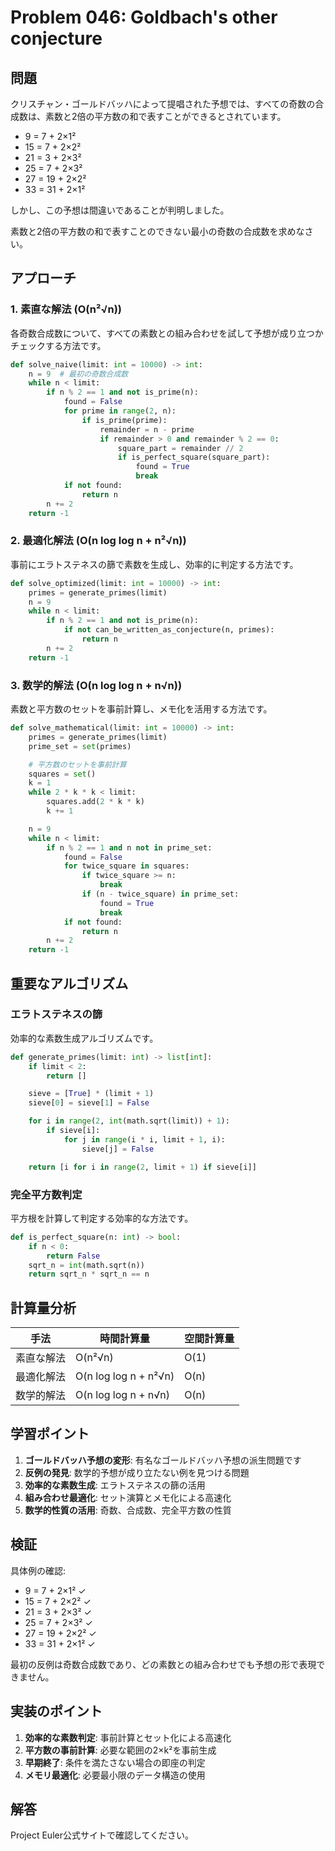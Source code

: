 # Problem 046: Goldbach's other conjecture

## 問題

クリスチャン・ゴールドバッハによって提唱された予想では、すべての奇数の合成数は、素数と2倍の平方数の和で表すことができるとされています。

- 9 = 7 + 2×1²
- 15 = 7 + 2×2²
- 21 = 3 + 2×3²
- 25 = 7 + 2×3²
- 27 = 19 + 2×2²
- 33 = 31 + 2×1²

しかし、この予想は間違いであることが判明しました。

素数と2倍の平方数の和で表すことのできない最小の奇数の合成数を求めなさい。

## アプローチ

### 1. 素直な解法 (O(n²√n))

各奇数合成数について、すべての素数との組み合わせを試して予想が成り立つかチェックする方法です。

```python
def solve_naive(limit: int = 10000) -> int:
    n = 9  # 最初の奇数合成数
    while n < limit:
        if n % 2 == 1 and not is_prime(n):
            found = False
            for prime in range(2, n):
                if is_prime(prime):
                    remainder = n - prime
                    if remainder > 0 and remainder % 2 == 0:
                        square_part = remainder // 2
                        if is_perfect_square(square_part):
                            found = True
                            break
            if not found:
                return n
        n += 2
    return -1
```

### 2. 最適化解法 (O(n log log n + n²√n))

事前にエラトステネスの篩で素数を生成し、効率的に判定する方法です。

```python
def solve_optimized(limit: int = 10000) -> int:
    primes = generate_primes(limit)
    n = 9
    while n < limit:
        if n % 2 == 1 and not is_prime(n):
            if not can_be_written_as_conjecture(n, primes):
                return n
        n += 2
    return -1
```

### 3. 数学的解法 (O(n log log n + n√n))

素数と平方数のセットを事前計算し、メモ化を活用する方法です。

```python
def solve_mathematical(limit: int = 10000) -> int:
    primes = generate_primes(limit)
    prime_set = set(primes)

    # 平方数のセットを事前計算
    squares = set()
    k = 1
    while 2 * k * k < limit:
        squares.add(2 * k * k)
        k += 1

    n = 9
    while n < limit:
        if n % 2 == 1 and n not in prime_set:
            found = False
            for twice_square in squares:
                if twice_square >= n:
                    break
                if (n - twice_square) in prime_set:
                    found = True
                    break
            if not found:
                return n
        n += 2
    return -1
```

## 重要なアルゴリズム

### エラトステネスの篩

効率的な素数生成アルゴリズムです。

```python
def generate_primes(limit: int) -> list[int]:
    if limit < 2:
        return []

    sieve = [True] * (limit + 1)
    sieve[0] = sieve[1] = False

    for i in range(2, int(math.sqrt(limit)) + 1):
        if sieve[i]:
            for j in range(i * i, limit + 1, i):
                sieve[j] = False

    return [i for i in range(2, limit + 1) if sieve[i]]
```

### 完全平方数判定

平方根を計算して判定する効率的な方法です。

```python
def is_perfect_square(n: int) -> bool:
    if n < 0:
        return False
    sqrt_n = int(math.sqrt(n))
    return sqrt_n * sqrt_n == n
```

## 計算量分析

| 手法 | 時間計算量 | 空間計算量 |
|------|------------|------------|
| 素直な解法 | O(n²√n) | O(1) |
| 最適化解法 | O(n log log n + n²√n) | O(n) |
| 数学的解法 | O(n log log n + n√n) | O(n) |

## 学習ポイント

1. **ゴールドバッハ予想の変形**: 有名なゴールドバッハ予想の派生問題です
2. **反例の発見**: 数学的予想が成り立たない例を見つける問題
3. **効率的な素数生成**: エラトステネスの篩の活用
4. **組み合わせ最適化**: セット演算とメモ化による高速化
5. **数学的性質の活用**: 奇数、合成数、完全平方数の性質

## 検証

具体例の確認:
- 9 = 7 + 2×1² ✓
- 15 = 7 + 2×2² ✓
- 21 = 3 + 2×3² ✓
- 25 = 7 + 2×3² ✓
- 27 = 19 + 2×2² ✓
- 33 = 31 + 2×1² ✓

最初の反例は奇数合成数であり、どの素数との組み合わせでも予想の形で表現できません。

## 実装のポイント

1. **効率的な素数判定**: 事前計算とセット化による高速化
2. **平方数の事前計算**: 必要な範囲の2×k²を事前生成
3. **早期終了**: 条件を満たさない場合の即座の判定
4. **メモリ最適化**: 必要最小限のデータ構造の使用

## 解答

Project Euler公式サイトで確認してください。
